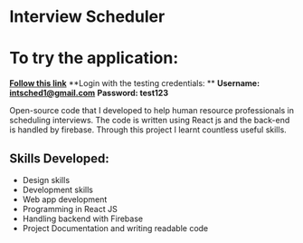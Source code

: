 # Interview Scheduler

# To try the application: 
**[Follow this link](https://interview-scheduler-3399c.web.app/)**
**Login with the testing credentials: **
**Username: intsched1@gmail.com**
**Password: test123**

Open-source code that I developed to help human resource professionals in scheduling interviews. The code is written using React js and the back-end is
handled by firebase. Through this project I learnt countless useful skills.

## Skills Developed:
- Design skills 
- Development skills 
- Web app development
- Programming in React JS 
- Handling backend with Firebase
- Project Documentation and writing readable code


